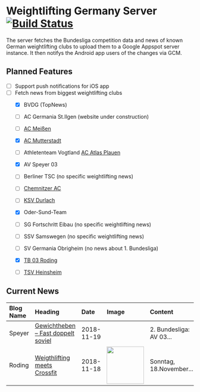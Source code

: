 # Weightlifting Germany Server [![Build Status](https://travis-ci.org/WGierke/weightlifting_germany_server.svg?branch=master)](https://travis-ci.org/WGierke/weightlifting_germany_server)

The server fetches the Bundesliga competition data and news of known German weightlifting clubs to upload them to a Google Appspot server instance.
It then notifys the Android app users of the changes via GCM.

## Planned Features
- [ ] Support push notifications for iOS app  
- [ ] Fetch news from biggest weightlifting clubs
    - [X] BVDG (TopNews)
    - [ ] AC Germania St.Ilgen (website under construction)
    - [ ] [AC Meißen](http://www.ac-meissen.de/index.php?start=1)
    - [X] [AC Mutterstadt](http://www.ac-mutterstadt.de/index.php?start=1)
    - [ ] Athletenteam Vogtland [AC Atlas Plauen](https://acatlas.wordpress.com/)
    - [X] AV Speyer 03
    - [ ] Berliner TSC (no specific weightlifting news)
    - [ ] [Chemnitzer AC](http://chemnitzer-athletenclub.de/aktuelles/news/page/1/)
    - [ ] [KSV Durlach](http://ksvdurlach.de/news?page_n54=1)
    - [X] Oder-Sund-Team
    - [ ] SG Fortschritt Eibau (no specific weightlifting news)
    - [ ] SSV Samswegen (no specific weightlifting news)
    - [ ] SV Germania Obrigheim (no news about 1. Bundesliga)
    - [X] [TB 03 Roding](http://www.tb03-gewichtheben.de/page/1/)
    - [ ] [TSV Heinsheim](http://gewichtheben.tsv-heinsheim.de/index.php?start=1)


## Current News

| Blog Name   | Heading                                                                                                    | Date       | Image                                                                                                                                      | Content                 |
|:------------|:-----------------------------------------------------------------------------------------------------------|:-----------|:-------------------------------------------------------------------------------------------------------------------------------------------|:------------------------|
| Speyer      | [Gewichtheben – Fast doppelt soviel](https://www.av03-speyer.de/2018/11/gewichtheben-fast-doppelt-soviel/) | 2018-11-19 |                                                                                                                                            | 2. Bundesliga: AV 03... |
| Roding      | [Weigthlifting meets Crossfit](https://www.tb03-gewichtheben.de/2018/11/weigthlifting-meets-crossfit/)     | 2018-11-18 | <img src='https://www.tb03-gewichtheben.de/wp-content/uploads/2018/11/46456371_1463475623786216_8820918650438418432_n.jpg' width='100px'/> | Sonntag, 18.November... |
